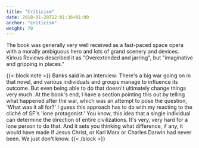 ```yaml
---
title: "Criticism"
date: 2018-01-28T22:01:36+01:00
anchor: "criticism"
weight: 70
---
```


The book was generally very well received as a fast-paced space opera with a morally ambiguous hero and lots of grand scenery and devices. Kirkus Reviews described it as "Overextended and jarring", but "imaginative and gripping in places."

{{< block note >}}
Banks said in an interview:
 There's a big war going on in that novel, and various individuals and groups manage to influence its outcome. But even being able to do that doesn't ultimately change things very much. At the book's end, I have a section pointing this out by telling what happened after the war, which was an attempt to pose the question, 'What was it all for?' I guess this approach has to do with my reacting to the cliché of SF's 'lone protagonist.' You know, this idea that a single individual can determine the direction of entire civilizations. It's very, very hard for a lone person to do that. And it sets you thinking what difference, if any, it would have made if Jesus Christ, or Karl Marx or Charles Darwin had never been. We just don't know.
{{< /block >}}
